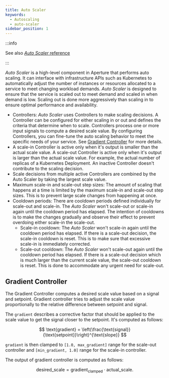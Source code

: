 ```yaml
---
title: Auto Scaler
keywords:
  - Autoscaling
  - auto-scaler
sidebar_position: 1
---
```


:::info

See also [_Auto Scaler_ reference](/reference/policies/spec.md#auto-scaler)

:::

_Auto Scaler_ is a high-level component in Aperture that performs auto scaling.
It can interface with infrastructure APIs such as Kubernetes to automatically
adjust the number of instances or resources allocated to a service to meet
changing workload demands. _Auto Scaler_ is designed to ensure that the service
is scaled out to meet demand and scaled in when demand is low. Scaling out is
done more aggressively than scaling in to ensure optimal performance and
availability.

- Controllers: _Auto Scaler_ uses Controllers to make scaling decisions. A
  Controller can be configured for either scaling in or out and defines the
  criteria that determine when to scale. Controllers process one or more input
  signals to compute a desired scale value. By configuring Controllers, you can
  fine-tune the auto scaling behavior to meet the specific needs of your
  service. See [Gradient Controller](#gradient-controller) for more details.
- A scale-in Controller is active only when it's output is smaller than the
  actual scale value. A scale-out Controller is active only when it's output is
  larger than the actual scale value. For example, the actual number of replicas
  of a Kubernetes Deployment. An inactive Controller doesn't contribute to the
  scaling decision.
- Scale decisions from multiple active Controllers are combined by the Auto
  Scaler by taking the largest scale value.
- Maximum scale-in and scale-out step sizes: The amount of scaling that happens
  at a time is limited by the maximum scale-in and scale-out step sizes. This is
  to prevent large scale changes from happening at once.
- Cooldown periods: There are cooldown periods defined individually for
  scale-out and scale-in. The _Auto Scaler_ won't scale-out or scale-in again
  until the cooldown period has elapsed. The intention of cooldowns is to make
  the changes gradually and observe their effect to prevent overdoing either
  scale-in the scale-out.
  - Scale-in cooldown: The _Auto Scaler_ won't scale-in again until the cooldown
    period has elapsed. If there is a scale-out decision, the scale-in cooldown
    is reset. This is to make sure that excessive scale-in is immediately
    corrected.
  - Scale-out cooldown: The _Auto Scaler_ won't scale-out again until the
    cooldown period has elapsed. If there is a scale-out decision which is much
    larger than the current scale value, the scale-out cooldown is reset. This
    is done to accommodate any urgent need for scale-out.

## Gradient Controller

The Gradient Controller computes a desired scale value based on a signal and
setpoint. Gradient controller tries to adjust the scale value proportionally to
the relative difference between setpoint and signal.

The `gradient` describes a corrective factor that should be applied to the scale
value to get the signal closer to the setpoint. It's computed as follows:

$$
\text{gradient} = \left(\frac{\text{signal}}{\text{setpoint}}\right)^{\text{slope}}
$$

`gradient` is then clamped to `[1.0, max_gradient]` range for the scale-out
controller and `[min_gradient, 1.0]` range for the scale-in controller.

The output of gradient controller is computed as follows:

$$
\text{desired\_scale} = \text{gradient}_{\text{clamped}} \cdot \text{actual\_scale}.
$$
